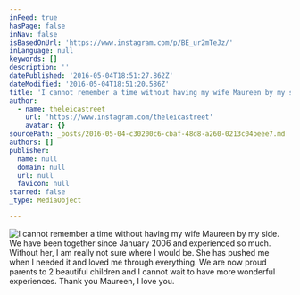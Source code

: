 ```yaml
---
inFeed: true
hasPage: false
inNav: false
isBasedOnUrl: 'https://www.instagram.com/p/BE_ur2mTeJz/'
inLanguage: null
keywords: []
description: ''
datePublished: '2016-05-04T18:51:27.862Z'
dateModified: '2016-05-04T18:51:20.586Z'
title: 'I cannot remember a time without having my wife Maureen by my side. We have been together since January 2006 and experienced so much. Without her, I am really not sure where I would be. She has pushed me when I needed it and loved me through everything. We are now proud parents to 2 beautiful children and I cannot wait to have more wonderful experiences. Thank you Maureen, I love you.'
author:
  - name: theleicastreet
    url: 'https://www.instagram.com/theleicastreet'
    avatar: {}
sourcePath: _posts/2016-05-04-c30200c6-cbaf-48d8-a260-0213c04beee7.md
authors: []
publisher:
  name: null
  domain: null
  url: null
  favicon: null
starred: false
_type: MediaObject

---
```

![I cannot remember a time without having my wife Maureen by my side. We have been together since January 2006 and experienced so much. Without her, I am really not sure where I would be. She has pushed me when I needed it and loved me through everything. We are now proud parents to 2 beautiful children and I cannot wait to have more wonderful experiences. Thank you Maureen, I love you.](https://s3-us-west-2.amazonaws.com/the-grid-img/p/44271d620bd8b7546c02c23ec391674a062bce54.jpg)